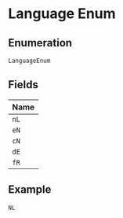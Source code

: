 
# Language Enum

## Enumeration

`LanguageEnum`

## Fields

| Name |
|  --- |
| `nL` |
| `eN` |
| `cN` |
| `dE` |
| `fR` |

## Example

```
NL
```

